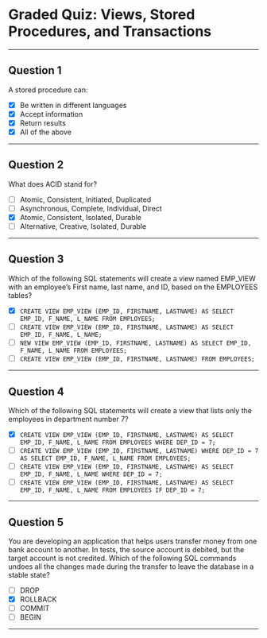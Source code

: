 # Graded Quiz: Views, Stored Procedures, and Transactions
---

## Question 1
A stored procedure can:  
- [x] Be written in different languages  
- [x] Accept information  
- [x] Return results  
- [x] All of the above  

---

## Question 2
What does ACID stand for?  
- [ ] Atomic, Consistent, Initiated, Duplicated  
- [ ] Asynchronous, Complete, Individual, Direct  
- [x] Atomic, Consistent, Isolated, Durable  
- [ ] Alternative, Creative, Isolated, Durable  

---

## Question 3
Which of the following SQL statements will create a view named EMP_VIEW with an employee’s First name, last name, and ID, based on the EMPLOYEES tables?  
- [x] `CREATE VIEW EMP_VIEW (EMP_ID, FIRSTNAME, LASTNAME) AS SELECT EMP_ID, F_NAME, L_NAME FROM EMPLOYEES;`  
- [ ] `CREATE VIEW EMP_VIEW (EMP_ID, FIRSTNAME, LASTNAME) AS SELECT EMP_ID, F_NAME, L_NAME;`  
- [ ] `NEW VIEW EMP_VIEW (EMP_ID, FIRSTNAME, LASTNAME) AS SELECT EMP_ID, F_NAME, L_NAME FROM EMPLOYEES;`  
- [ ] `CREATE VIEW EMP_VIEW (EMP_ID, FIRSTNAME, LASTNAME) FROM EMPLOYEES;`  

---

## Question 4
Which of the following SQL statements will create a view that lists only the employees in department number 7?  
- [x] `CREATE VIEW EMP_VIEW (EMP_ID, FIRSTNAME, LASTNAME) AS SELECT EMP_ID, F_NAME, L_NAME FROM EMPLOYEES WHERE DEP_ID = 7;`  
- [ ] `CREATE VIEW EMP_VIEW (EMP_ID, FIRSTNAME, LASTNAME) WHERE DEP_ID = 7 AS SELECT EMP_ID, F_NAME, L_NAME FROM EMPLOYEES;`  
- [ ] `CREATE VIEW EMP_VIEW (EMP_ID, FIRSTNAME, LASTNAME) AS SELECT EMP_ID, F_NAME, L_NAME WHERE DEP_ID = 7;`  
- [ ] `CREATE VIEW EMP_VIEW (EMP_ID, FIRSTNAME, LASTNAME) AS SELECT EMP_ID, F_NAME, L_NAME FROM EMPLOYEES IF DEP_ID = 7;`  

---

## Question 5
You are developing an application that helps users transfer money from one bank account to another. In tests, the source account is debited, but the target account is not credited. Which of the following SQL commands undoes all the changes made during the transfer to leave the database in a stable state?  
- [ ] DROP  
- [x] ROLLBACK  
- [ ] COMMIT  
- [ ] BEGIN  

---